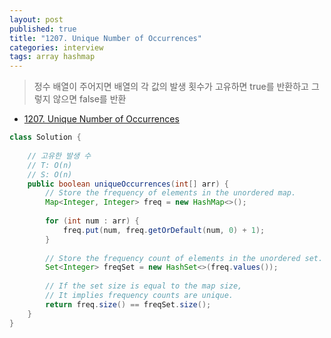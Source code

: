 ```yaml
---
layout: post
published: true
title: "1207. Unique Number of Occurrences"
categories: interview
tags: array hashmap
---
```


> 정수 배열이 주어지면 배열의 각 값의 발생 횟수가 고유하면 true를 반환하고 그렇지 않으면 false를 반환

- [1207. Unique Number of Occurrences](https://leetcode.com/problems/unique-number-of-occurrences/)

```java
class Solution {
    
    // 고유한 발생 수
    // T: O(n)
    // S: O(n)
    public boolean uniqueOccurrences(int[] arr) {
        // Store the frequency of elements in the unordered map.
        Map<Integer, Integer> freq = new HashMap<>();
        
        for (int num : arr) {
            freq.put(num, freq.getOrDefault(num, 0) + 1);
        }
        
        // Store the frequency count of elements in the unordered set.
        Set<Integer> freqSet = new HashSet<>(freq.values());
        
        // If the set size is equal to the map size, 
        // It implies frequency counts are unique.
        return freq.size() == freqSet.size();
    }
}
```